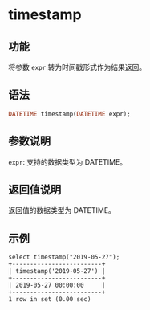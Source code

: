 # timestamp

## 功能

将参数 `expr` 转为时间戳形式作为结果返回。

## 语法

```Haskell
DATETIME timestamp(DATETIME expr);
```

## 参数说明

`expr`: 支持的数据类型为 DATETIME。

## 返回值说明

返回值的数据类型为 DATETIME。

## 示例

```Plain Text
select timestamp("2019-05-27");
+-------------------------+
| timestamp('2019-05-27') |
+-------------------------+
| 2019-05-27 00:00:00     |
+-------------------------+
1 row in set (0.00 sec)
```
